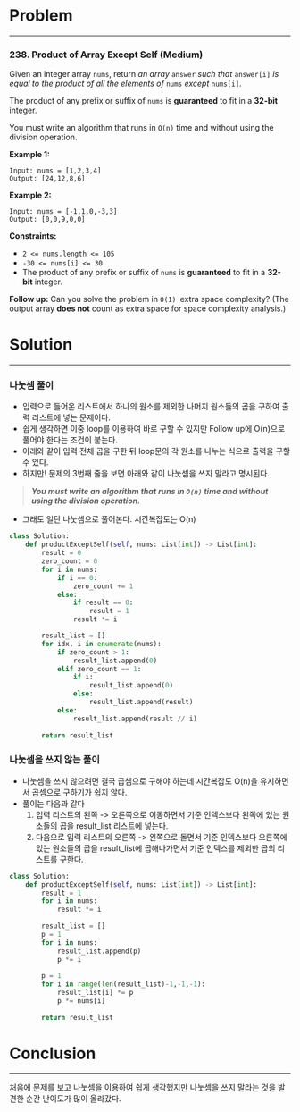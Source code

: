 # Problem

---

### 238. Product of Array Except Self (Medium)

Given an integer array `nums`, return *an array* `answer` *such that* `answer[i]` *is equal to the product of all the elements of* `nums` *except* `nums[i]`.

The product of any prefix or suffix of `nums` is **guaranteed** to fit in a **32-bit** integer.

You must write an algorithm that runs in `O(n)` time and without using the division operation.

 

**Example 1:**

```
Input: nums = [1,2,3,4]
Output: [24,12,8,6]
```

**Example 2:**

```
Input: nums = [-1,1,0,-3,3]
Output: [0,0,9,0,0]
```

 



**Constraints:**

- `2 <= nums.length <= 105`
- `-30 <= nums[i] <= 30`
- The product of any prefix or suffix of `nums` is **guaranteed** to fit in a **32-bit** integer.

 



**Follow up:** Can you solve the problem in `O(1) `extra space complexity? (The output array **does not** count as extra space for space complexity analysis.)



# Solution

---

### 나눗셈 풀이

- 입력으로 들어온 리스트에서 하나의 원소를 제외한 나머지 원소들의 곱을 구하여 출력 리스트에 넣는 문제이다.
- 쉽게 생각하면 이중 loop를 이용하여 바로 구할 수 있지만 Follow up에 O(n)으로 풀어야 한다는 조건이 붙는다.
- 아래와 같이 입력 전체 곱을 구한 뒤 loop문의 각 원소를 나누는 식으로 출력을 구할 수 있다.
- 하지만! 문제의 3번째 줄을 보면 아래와 같이 나눗셈을 쓰지 말라고 명시된다.

> ***You must write an algorithm that runs in `O(n)` time and without using the division operation.***

- 그래도 일단 나눗셈으로 풀어본다. 시간복잡도는 O(n)

```python
class Solution:
    def productExceptSelf(self, nums: List[int]) -> List[int]:
        result = 0
        zero_count = 0
        for i in nums:
            if i == 0:
                zero_count += 1
            else:
                if result == 0:
                    result = 1
                result *= i

        result_list = []
        for idx, i in enumerate(nums):
            if zero_count > 1:
                result_list.append(0)
            elif zero_count == 1:
                if i:
                    result_list.append(0)
                else:
                    result_list.append(result)
            else:
                result_list.append(result // i)
                
        return result_list
```



### 나눗셈을 쓰지 않는 풀이

- 나눗셈을 쓰지 않으려면 결국 곱셈으로 구해야 하는데 시간복잡도 O(n)을 유지하면서 곱셈으로 구하기가 쉽지 않다.
- 풀이는 다음과 같다
  1. 입력 리스트의 왼쪽 -> 오른쪽으로 이동하면서 기준 인덱스보다 왼쪽에 있는 원소들의 곱을 result_list 리스트에 넣는다.
  2. 다음으로 입력 리스트의 오른쪽 -> 왼쪽으로 돌면서 기준 인덱스보다 오른쪽에 있는 원소들의 곱을 result_list에 곱해나가면서 기준 인덱스를 제외한 곱의 리스트를 구한다.

```python
class Solution:
    def productExceptSelf(self, nums: List[int]) -> List[int]:
        result = 1
        for i in nums:
            result *= i
        
        result_list = []
        p = 1
        for i in nums:
            result_list.append(p)
            p *= i
            
        p = 1
        for i in range(len(result_list)-1,-1,-1):
            result_list[i] *= p
            p *= nums[i]
            
        return result_list
```



# Conclusion

---

처음에 문제를 보고 나눗셈을 이용하여 쉽게 생각했지만 나눗셈을 쓰지 말라는 것을 발견한 순간 난이도가 많이 올라갔다.